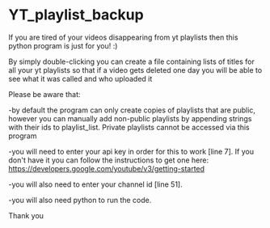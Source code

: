 # YT_playlist_backup
If you are tired of your videos disappearing from yt playlists then this python program is just for you! :)

By simply double-clicking you can create a file containing lists of titles for all your yt playlists so that if a video gets deleted one day you will be able to see what it was called and who uploaded it

Please be aware that:

  -by default the program can only create copies of playlists that are public, however you can manually add non-public playlists by appending strings with their ids to playlist_list. Private playlists cannot be accessed via this program
  
  -you will need to enter your api key in order for this to work [line 7]. If you don't have it you can follow the instructions to get one here: https://developers.google.com/youtube/v3/getting-started
  
  -you will also need to enter your channel id [line 51].
  
  -you will also need python to run the code.
  
Thank you
